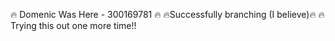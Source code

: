 :fire:
Domenic Was Here - 300169781
:fire:
:fire:Successfully branching (I believe):fire:
:fire:
Trying this out one more time!!